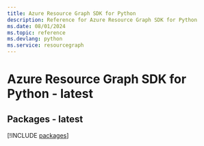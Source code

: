 ```yaml
---
title: Azure Resource Graph SDK for Python
description: Reference for Azure Resource Graph SDK for Python
ms.date: 08/01/2024
ms.topic: reference
ms.devlang: python
ms.service: resourcegraph
---
```

# Azure Resource Graph SDK for Python - latest
## Packages - latest
[!INCLUDE [packages](resource-graph-index.md)]